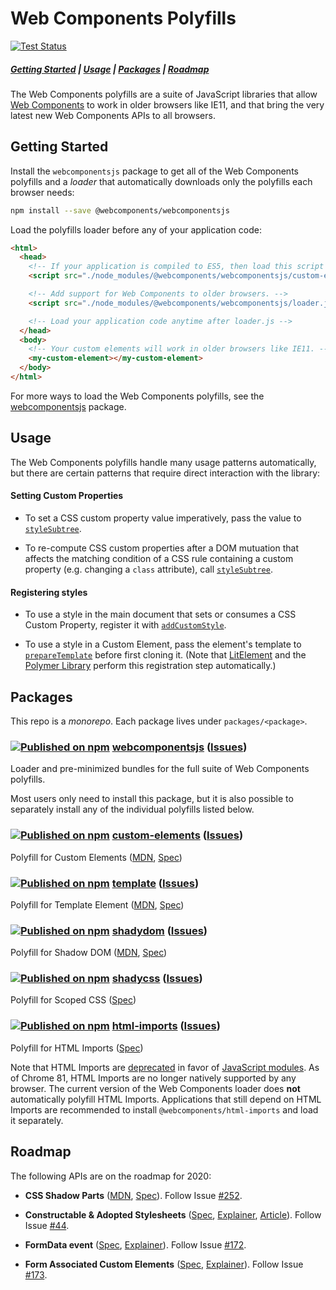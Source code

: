 # Web Components Polyfills

[![Test Status](https://github.com/webcomponents/polyfills/workflows/tests/badge.svg?branch=master)](https://github.com/webcomponents/polyfills/actions?query=workflow%3Atests+branch%3Amaster+event%3Apush)

##### [Getting Started](#getting-started) | [Usage](#usage) | [Packages](#packages) | [Roadmap](#roadmap)

The Web Components polyfills are a suite of JavaScript libraries that allow
[Web Components](https://developer.mozilla.org/en-US/docs/Web/Web_Components)
to work in older browsers like IE11, and that bring the very latest new Web
Components APIs to all browsers.

## Getting Started

Install the `webcomponentsjs` package to get all of the Web Components
polyfills and a _loader_ that automatically downloads only the polyfills each
browser needs:

```bash
npm install --save @webcomponents/webcomponentsjs
```

Load the polyfills loader before any of your application code:

```html
<html>
  <head>
    <!-- If your application is compiled to ES5, then load this script first. -->
    <script src="./node_modules/@webcomponents/webcomponentsjs/custom-elements-es5-adapter.js"></script>

    <!-- Add support for Web Components to older browsers. -->
    <script src="./node_modules/@webcomponents/webcomponentsjs/loader.js"></script>

    <!-- Load your application code anytime after loader.js -->
  </head>
  <body>
    <!-- Your custom elements will work in older browsers like IE11. -->
    <my-custom-element></my-custom-element>
  </body>
</html>
```

For more ways to load the Web Components polyfills, see the
[webcomponentsjs](https://github.com/webcomponents/polyfills/tree/master/packages/webcomponentsjs#how-to-use)
package.

## Usage

The Web Components polyfills handle many usage patterns automatically, but
there are certain patterns that require direct interaction with the library:

#### Setting Custom Properties

- To set a CSS custom property value imperatively, pass the value to
  [`styleSubtree`](https://github.com/webcomponents/polyfills/tree/master/packages/shadycss#imperative-values-for-custom-properties).

- To re-compute CSS custom properties after a DOM mutuation that affects the
  matching condition of a CSS rule containing a custom property (e.g. changing
  a `class` attribute), call [`styleSubtree`](https://github.com/webcomponents/polyfills/tree/master/packages/shadycss#imperative-values-for-custom-properties).

#### Registering styles

- To use a style in the main document that sets or consumes a CSS Custom
  Property, register it with
  [`addCustomStyle`](https://github.com/webcomponents/polyfills/tree/master/packages/shadycss#about-customstyleinterface).

- To use a style in a Custom Element, pass the element's template to
  [`prepareTemplate`](https://github.com/webcomponents/polyfills/tree/master/packages/shadycss#usage)
  before first cloning it. (Note that
  [LitElement](https://lit-element.polymer-project.org) and the [Polymer
  Library](https://polymer-library.polymer-project.org) perform this
  registration step automatically.)

## Packages

This repo is a _monorepo_. Each package lives under `packages/<package>`.

### [![Published on npm](https://img.shields.io/npm/v/@webcomponents/webcomponentsjs.svg)](https://www.npmjs.com/package/@webcomponents/webcomponentsjs) [webcomponentsjs](https://github.com/webcomponents/polyfills/tree/master/packages/webcomponentsjs) ([Issues](https://github.com/webcomponents/polyfills/issues?q=is%3Aissue+is%3Aopen+label%3A%22Package%3A+webcomponentsjs%22))

Loader and pre-minimized bundles for the full suite of Web Components
polyfills.

Most users only need to install this package, but it is also possible to
separately install any of the individual polyfills listed below.

### [![Published on npm](https://img.shields.io/npm/v/@webcomponents/custom-elements.svg)](https://www.npmjs.com/package/@webcomponents/custom-elements) [custom-elements](https://github.com/webcomponents/polyfills/tree/master/packages/custom-elements) ([Issues](https://github.com/webcomponents/polyfills/issues?q=is%3Aissue+is%3Aopen+label%3A%22Package%3A+custom-elements%22))

Polyfill for Custom Elements ([MDN](https://developer.mozilla.org/en-US/docs/Web/Web_Components/Using_custom_elements), [Spec](https://html.spec.whatwg.org/multipage/custom-elements.html))

### [![Published on npm](https://img.shields.io/npm/v/@webcomponents/template.svg)](https://www.npmjs.com/package/@webcomponents/template) [template](https://github.com/webcomponents/polyfills/tree/master/packages/template) ([Issues](https://github.com/webcomponents/polyfills/issues?q=is%3Aissue+is%3Aopen+label%3A%22Package%3A+template%22))


Polyfill for Template Element ([MDN](https://developer.mozilla.org/en-US/docs/Web/API/HTMLTemplateElement), [Spec](https://developer.mozilla.org/en-US/docs/Web/Web_Components/Using_custom_elements))

### [![Published on npm](https://img.shields.io/npm/v/@webcomponents/shadydom.svg)](https://www.npmjs.com/package/@webcomponents/shadydom) [shadydom](https://github.com/webcomponents/polyfills/tree/master/packages/shadydom) ([Issues](https://github.com/webcomponents/polyfills/issues?q=is%3Aissue+is%3Aopen+label%3A%22Package%3A+shadydom%22))

Polyfill for Shadow DOM ([MDN](https://developer.mozilla.org/en-US/docs/Web/Web_Components/Using_shadow_DOM), [Spec](https://dom.spec.whatwg.org/#shadow-trees))

### [![Published on npm](https://img.shields.io/npm/v/@webcomponents/shadycss.svg)](https://www.npmjs.com/package/@webcomponents/shadycss) [shadycss](https://github.com/webcomponents/polyfills/tree/master/packages/shadycss) ([Issues](https://github.com/webcomponents/polyfills/issues?q=is%3Aissue+is%3Aopen+label%3A%22Package%3A+shadycss%22))

Polyfill for Scoped CSS ([Spec](https://drafts.csswg.org/css-scoping))

### [![Published on npm](https://img.shields.io/npm/v/@webcomponents/html-imports.svg)](https://www.npmjs.com/package/@webcomponents/html-imports) [html-imports](https://github.com/webcomponents/polyfills/tree/master/packages/shadycss) ([Issues](https://github.com/webcomponents/polyfills/issues?q=is%3Aissue+is%3Aopen+label%3A%22Package%3A+shadycss%22))
Polyfill for HTML Imports ([Spec](https://w3c.github.io/webcomponents/spec/imports/))

Note that HTML Imports are
[deprecated](https://groups.google.com/a/chromium.org/d/topic/blink-dev/h-JwMiPUnuU/discussion)
in favor of [JavaScript
modules](https://developer.mozilla.org/en-US/docs/Web/JavaScript/Guide/Modules).
As of Chrome 81, HTML Imports are no longer natively supported by any browser.
The current version of the Web Components loader does **not** automatically
polyfill HTML Imports. Applications that still depend on HTML Imports are
recommended to install `@webcomponents/html-imports` and load it separately.

## Roadmap

The following APIs are on the roadmap for 2020:

- **CSS Shadow Parts**
  ([MDN](https://developer.mozilla.org/en-US/docs/Web/CSS/::part),
  [Spec](https://www.w3.org/TR/css-shadow-parts-1/)). Follow Issue [#252](https://github.com/webcomponents/polyfills/issues/252).

- **Constructable & Adopted Stylesheets** ([Spec](https://wicg.github.io/construct-stylesheets/), [Explainer](https://github.com/WICG/construct-stylesheets/blob/gh-pages/explainer.md), [Article](https://developers.google.com/web/updates/2019/02/constructable-stylesheets)). Follow Issue [#44](https://github.com/webcomponents/polyfills/issues/44).

- **FormData event** ([Spec](https://html.spec.whatwg.org/multipage/form-control-infrastructure.html#the-formdataevent-interface), [Explainer](https://docs.google.com/document/d/1JO8puctCSpW-ZYGU8lF-h4FWRIDQNDVexzHoOQ2iQmY/edit#heading=h.veshh4ug726u)). Follow Issue [#172](https://github.com/webcomponents/polyfills/issues/172).

- **Form Associated Custom Elements** ([Spec](https://html.spec.whatwg.org/multipage/custom-elements.html#custom-elements-face-example), [Explainer](https://docs.google.com/document/d/1JO8puctCSpW-ZYGU8lF-h4FWRIDQNDVexzHoOQ2iQmY/edit?pli=1#heading=h.2hgix04sc53t)). Follow Issue [#173](https://github.com/webcomponents/polyfills/issues/173).
